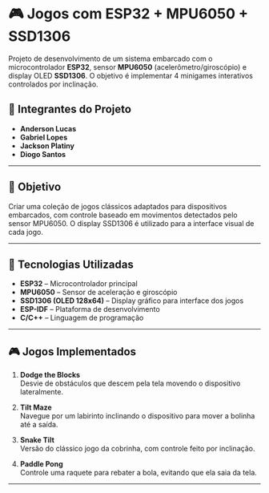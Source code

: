 # 🎮 Jogos com ESP32 + MPU6050 + SSD1306

Projeto de desenvolvimento de um sistema embarcado com o microcontrolador **ESP32**, sensor **MPU6050** (acelerômetro/giroscópio) e display OLED **SSD1306**. O objetivo é implementar 4 minigames interativos controlados por inclinação.

## 👥 Integrantes do Projeto

- **Anderson Lucas**
- **Gabriel Lopes**
- **Jackson Platiny**
- **Diogo Santos**

---

## 🎯 Objetivo

Criar uma coleção de jogos clássicos adaptados para dispositivos embarcados, com controle baseado em movimentos detectados pelo sensor MPU6050. O display SSD1306 é utilizado para a interface visual de cada jogo.

---

## 🧠 Tecnologias Utilizadas

- **ESP32** – Microcontrolador principal
- **MPU6050** – Sensor de aceleração e giroscópio
- **SSD1306 (OLED 128x64)** – Display gráfico para interface dos jogos
- **ESP-IDF** – Plataforma de desenvolvimento
- **C/C++** – Linguagem de programação

---

## 🎮 Jogos Implementados

1. **Dodge the Blocks**  
   Desvie de obstáculos que descem pela tela movendo o dispositivo lateralmente.

2. **Tilt Maze**  
   Navegue por um labirinto inclinando o dispositivo para mover a bolinha até a saída.

3. **Snake Tilt**  
   Versão do clássico jogo da cobrinha, com controle feito por inclinação.

4. **Paddle Pong**  
   Controle uma raquete para rebater a bola, evitando que ela saia da tela.

---

